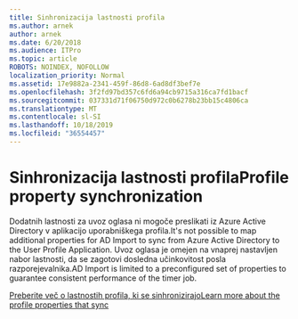 ```yaml
---
title: Sinhronizacija lastnosti profila
ms.author: arnek
author: arnek
ms.date: 6/20/2018
ms.audience: ITPro
ms.topic: article
ROBOTS: NOINDEX, NOFOLLOW
localization_priority: Normal
ms.assetid: 17e9882a-2341-459f-86d8-6ad8df3bef7e
ms.openlocfilehash: 3f2fd97bd357c6fd6a94cb9715a316ca7fd1bacf
ms.sourcegitcommit: 037331d71f06750d972c0b6278b23bb15c4806ca
ms.translationtype: MT
ms.contentlocale: sl-SI
ms.lasthandoff: 10/18/2019
ms.locfileid: "36554457"
---
```

# <a name="profile-property-synchronization"></a><span data-ttu-id="ab006-102">Sinhronizacija lastnosti profila</span><span class="sxs-lookup"><span data-stu-id="ab006-102">Profile property synchronization</span></span>

<span data-ttu-id="ab006-103">Dodatnih lastnosti za uvoz oglasa ni mogoče preslikati iz Azure Active Directory v aplikacijo uporabniškega profila.</span><span class="sxs-lookup"><span data-stu-id="ab006-103">It's not possible to map additional properties for AD Import to sync from Azure Active Directory to the User Profile Application.</span></span> <span data-ttu-id="ab006-104">Uvoz oglasa je omejen na vnaprej nastavljen nabor lastnosti, da se zagotovi dosledna učinkovitost posla razporejevalnika.</span><span class="sxs-lookup"><span data-stu-id="ab006-104">AD Import is limited to a preconfigured set of properties to guarantee consistent performance of the timer job.</span></span>
  
[<span data-ttu-id="ab006-105">Preberite več o lastnostih profila, ki se sinhronizirajo</span><span class="sxs-lookup"><span data-stu-id="ab006-105">Learn more about the profile properties that sync</span></span>](https://go.microsoft.com/fwlink/?linkid=875671)
  

